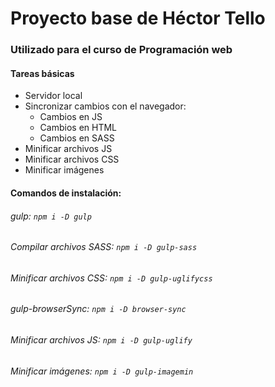 # Proyecto base de Héctor Tello

### Utilizado para el curso de Programación web

#### Tareas básicas
* Servidor local
* Sincronizar cambios con el navegador:
  * Cambios en JS
  * Cambios en HTML
  * Cambios en SASS
* Minificar archivos JS
* Minificar archivos CSS
* Minificar imágenes

#### Comandos de instalación:
###### gulp: `npm i -D gulp`
###### Compilar archivos SASS: `npm i -D gulp-sass`
###### Minificar archivos CSS: `npm i -D gulp-uglifycss`
###### gulp-browserSync: `npm i -D browser-sync`
###### Minificar archivos JS: `npm i -D gulp-uglify`
###### Minificar imágenes: `npm i -D gulp-imagemin`
